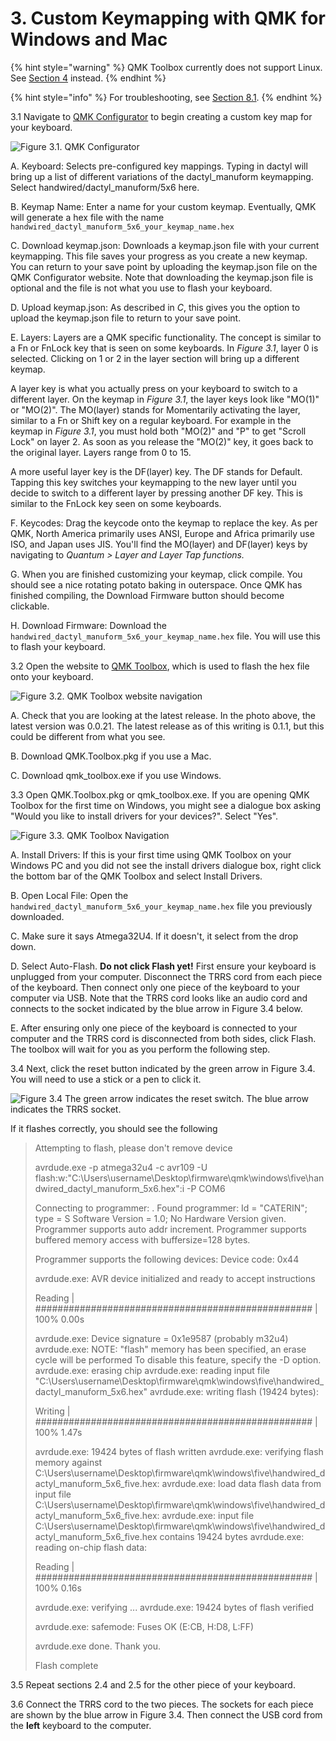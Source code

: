 # 3. Custom Keymapping with QMK for Windows and Mac

{% hint style="warning" %}
QMK Toolbox currently does not support Linux. See [Section 4](1.-custom-key-mapping-with-qmk-with-cli.md) instead.
{% endhint %}

{% hint style="info" %}
For troubleshooting, see [Section 8.1](5.-troubleshooting/8.1-troubleshooting-qmk-toolbox.md).
{% endhint %}



3.1 Navigate to  [QMK Configurator](https://config.qmk.fm/#/handwired/dactyl\_manuform/5x6/LAYOUT\_5x6) to begin creating a custom key map for your keyboard.

![Figure 3.1. QMK Configurator](.gitbook/assets/qmkconfigurator\_0.png)

A. Keyboard: Selects pre-configured key mappings. Typing in dactyl will bring up a list of different variations of the dactyl\_manuform keymapping. Select handwired/dactyl\_manuform/5x6 here.

B. Keymap Name: Enter a name for your custom keymap. Eventually, QMK will generate a hex file with the name `handwired_dactyl_manuform_5x6_your_keymap_name.hex`

C. Download keymap.json: Downloads a keymap.json file with your current keymapping. This file saves your progress as you create a new keymap. You can return to your save point by uploading the keymap.json file on the QMK Configurator website. Note that downloading the keymap.json file is optional and the file is not what you use to flash your keyboard.

D. Upload keymap.json: As described in _C_, this gives you the option to upload the keymap.json file to return to your save point.

E. Layers: Layers are a QMK specific functionality. The concept is similar to a Fn or FnLock key that is seen on some keyboards. In _Figure 3.1_, layer 0 is selected. Clicking on 1 or 2 in the layer section will bring up a different keymap.&#x20;

A layer key is what you actually press on your keyboard to switch to a different layer. On the keymap in _Figure 3.1_, the layer keys look like "MO(1)" or "MO(2)". The MO(layer) stands for Momentarily activating the layer, similar to a Fn or Shift key on a regular keyboard. For example in the keymap in _Figure 3.1_, you must hold both "MO(2)" and "P" to get "Scroll Lock" on layer 2. As soon as you release the "MO(2)" key, it goes back to the original layer. Layers range from 0 to 15.&#x20;

A more useful layer key is the DF(layer) key. The DF stands for Default. Tapping this key switches your keymapping to the new layer until you decide to switch to a different layer by pressing another DF key. This is similar to the FnLock key seen on some keyboards.

F. Keycodes: Drag the keycode onto the keymap to replace the key. As per QMK, North America primarily uses ANSI, Europe and Africa primarily use ISO, and Japan uses JIS. You'll find the MO(layer) and DF(layer) keys by navigating to _Quantum > Layer_ _and Layer Tap functions._

G. When you are finished customizing your keymap, click compile. You should see a nice rotating potato baking in outerspace. Once QMK has finished compiling, the Download Firmware button should become clickable.

H. Download Firmware: Download the `handwired_dactyl_manuform_5x6_your_keymap_name.hex` file. You will use this to flash your keyboard.



3.2 Open the website to [QMK Toolbox](https://github.com/qmk/qmk\_toolbox/releases), which is used to flash the hex file onto your keyboard.

![Figure 3.2. QMK Toolbox website navigation](.gitbook/assets/qmktoolbox\_0.png)

A. Check that you are looking at the latest release. In the photo above, the latest version was 0.0.21. The latest release as of this writing is 0.1.1, but this could be different from what you see.

B. Download QMK.Toolbox.pkg if you use a Mac.

C. Download qmk\_toolbox.exe if you use Windows.



3.3 Open QMK.Toolbox.pkg or qmk\_toolbox.exe. If you are opening QMK Toolbox for the first time on Windows, you might see a dialogue box asking "Would you like to install drivers for your devices?". Select "Yes".

![Figure 3.3. QMK Toolbox Navigation](.gitbook/assets/qmktoolbox\_open.png)

A.  Install Drivers: If this is your first time using QMK Toolbox on your Windows PC and you did not see the install drivers dialogue box, right click the bottom bar of the QMK Toolbox and select Install Drivers.

B. Open Local File: Open the `handwired_dactyl_manuform_5x6_your_keymap_name.hex` file you previously downloaded.

C. Make sure it says Atmega32U4. If it doesn't, it select from the drop down.

D. Select Auto-Flash. **Do not click Flash yet!** First ensure your keyboard is unplugged from your computer. Disconnect the TRRS cord from each piece of the keyboard. Then connect only one piece of the keyboard to your computer via USB. Note that the TRRS cord looks like an audio cord and connects to the socket indicated by the blue arrow in Figure 3.4 below.

E. After ensuring only one piece of the keyboard is connected to your computer and the TRRS cord is disconnected from both sides, click Flash. The toolbox will wait for you as you perform the following step.



3.4 Next, click the reset button indicated by the green arrow in Figure 3.4. You will need to use a stick or a pen to click it.

![Figure 3.4 The green arrow indicates the reset switch. The blue arrow indicates the TRRS socket.](.gitbook/assets/taikorobotics\_ergonomic\_split\_mechanical\_curvilinear\_keyboard\_with\_audio\_socket.jpg)

If it flashes correctly, you should see the following

> Attempting to flash, please don't remove device
>
> avrdude.exe -p atmega32u4 -c avr109 -U flash:w:"C:\Users\username\Desktop\firmware\qmk\windows\five\handwired\_dactyl\_manuform\_5x6.hex":i -P COM6
>
> Connecting to programmer: . Found programmer: Id = "CATERIN"; type = S Software Version = 1.0; No Hardware Version given. Programmer supports auto addr increment. Programmer supports buffered memory access with buffersize=128 bytes.
>
> Programmer supports the following devices: Device code: 0x44
>
> avrdude.exe: AVR device initialized and ready to accept instructions
>
> Reading | ################################################## | 100% 0.00s
>
> avrdude.exe: Device signature = 0x1e9587 (probably m32u4) avrdude.exe: NOTE: "flash" memory has been specified, an erase cycle will be performed To disable this feature, specify the -D option. avrdude.exe: erasing chip avrdude.exe: reading input file "C:\Users\username\Desktop\firmware\qmk\windows\five\handwired\_dactyl\_manuform\_5x6.hex" avrdude.exe: writing flash (19424 bytes):
>
> Writing | ################################################## | 100% 1.47s
>
> avrdude.exe: 19424 bytes of flash written avrdude.exe: verifying flash memory against C:\Users\username\Desktop\firmware\qmk\windows\five\handwired\_dactyl\_manuform\_5x6\_five.hex: avrdude.exe: load data flash data from input file C:\Users\username\Desktop\firmware\qmk\windows\five\handwired\_dactyl\_manuform\_5x6\_five.hex: avrdude.exe: input file C:\Users\username\Desktop\firmware\qmk\windows\five\handwired\_dactyl\_manuform\_5x6\_five.hex contains 19424 bytes avrdude.exe: reading on-chip flash data:
>
> Reading | ################################################## | 100% 0.16s
>
> avrdude.exe: verifying ... avrdude.exe: 19424 bytes of flash verified
>
> avrdude.exe: safemode: Fuses OK (E:CB, H:D8, L:FF)
>
> avrdude.exe done. Thank you.
>
> Flash complete



3.5 Repeat sections 2.4 and 2.5 for the other piece of your keyboard.

3.6 Connect the TRRS cord to the two pieces. The sockets for each piece are shown by the blue arrow in Figure 3.4. Then connect the USB cord from the **left** keyboard to the computer.

